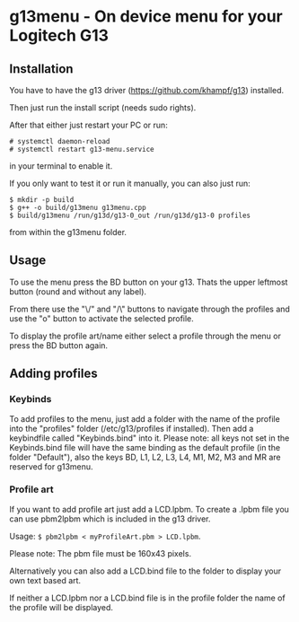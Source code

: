 # g13menu - On device menu for your Logitech G13

## Installation

You have to have the g13 driver (https://github.com/khampf/g13) installed.

Then just run the install script (needs sudo rights).

After that either just restart your PC or run:

```
# systemctl daemon-reload
# systemctl restart g13-menu.service
```
in your terminal to enable it.

If you only want to test it or run it manually, you can also just run:

```
$ mkdir -p build
$ g++ -o build/g13menu g13menu.cpp
$ build/g13menu /run/g13d/g13-0_out /run/g13d/g13-0 profiles
```
from within the g13menu folder.

## Usage

To use the menu press the BD button on your g13. Thats the upper leftmost button (round and without any label).

From there use the "\\/" and "/\\" buttons to navigate through the profiles and use the "o" button to activate the selected profile.

To display the profile art/name either select a profile through the menu or press the BD button again.

## Adding profiles

### Keybinds

To add profiles to the menu, just add a folder with the name of the profile into the "profiles" folder (/etc/g13/profiles if installed).
Then add a keybindfile called "Keybinds.bind" into it.
Please note: all keys not set in the Keybinds.bind file will have the same binding as the default profile (in the folder "Default"),
also the keys BD, L1, L2, L3, L4, M1, M2, M3 and MR are reserved for g13menu.

### Profile art
If you want to add profile art just add a LCD.lpbm.
To create a .lpbm file you can use pbm2lpbm which is included in the g13 driver.

Usage: `$ pbm2lpbm < myProfileArt.pbm > LCD.lpbm`.

Please note: The pbm file must be 160x43 pixels.

Alternatively you can also add a LCD.bind file to the folder to display your own text based art.

If neither a LCD.lpbm nor a LCD.bind file is in the profile folder the name of the profile will be displayed.
